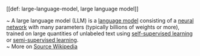 [[def: large-language-model, large language model]]

~ A large language model (LLM) is a [language model](https://en.wikipedia.org/wiki/Language_model) consisting of a [neural network](https://en.wikipedia.org/wiki/Artificial_neural_network) with many parameters (typically billions of weights or more), trained on large quantities of unlabeled text using [self-supervised learning](https://en.wikipedia.org/wiki/Self-supervised_learning) or [semi-supervised learning](https://en.wikipedia.org/wiki/Semi-supervised_learning).  
~ More on [Source Wikipedia](https://en.wikipedia.org/wiki/Large_language_model)

